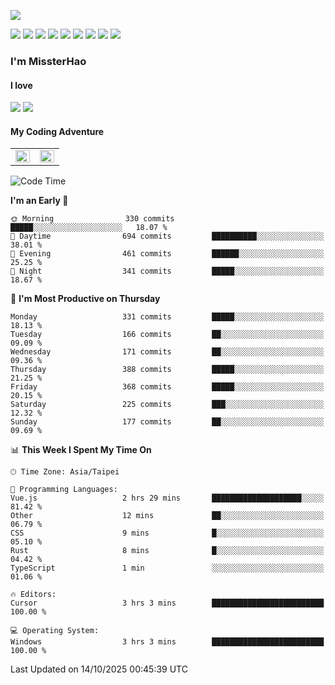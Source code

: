 ![](https://komarev.com/ghpvc/?username=MissterHao&color=ff69b4)

[![](https://img.shields.io/badge/Amazon%20AWS-%23232F3E?logo=amazon-aws&logoColor=white&style=for-the-badge)](https://aws.amazon.com/)
[![](https://img.shields.io/badge/Python-3776AB?style=for-the-badge&logo=python&logoColor=white)](https://www.djangoproject.com/)
[![](https://img.shields.io/badge/Django-092E20?style=for-the-badge&logo=django&logoColor=white)](https://www.python.org/)
[![](https://img.shields.io/badge/Rust-%23EB6400?style=for-the-badge&logo=rust&logoColor=white)](https://www.python.org/)
[![](https://img.shields.io/badge/Flask-23232F3E?style=for-the-badge&logo=flask&logoColor=white)](https://flask.palletsprojects.com/en/2.1.x/)
[![](https://img.shields.io/badge/go-%2300ADD8.svg?&style=for-the-badge&logo=go&logoColor=white)](https://golang.org/)
[![](https://img.shields.io/badge/javascript-%23F7DF1E.svg?&style=for-the-badge&logo=javascript&logoColor=black)](https://www.javascript.com/)
[![](https://img.shields.io/badge/mysql-%234479A1.svg?&style=for-the-badge&logo=mysql&logoColor=white)](https://www.mysql.com/)
[![](https://img.shields.io/badge/docker-%232496ED.svg?&style=for-the-badge&logo=docker&logoColor=white)](https://www.docker.com/)

### I'm MissterHao

#### I love  
![](https://img.shields.io/badge/Netflix-E50914?style=for-the-badge&logo=netflix&logoColor=white)
![](https://img.shields.io/badge/YouTube-FF0000?style=for-the-badge&logo=youtube&logoColor=white)

#### My Coding Adventure
<!-- Readme stats -->
<!-- https://github.com/anuraghazra/github-readme-stats -->
<table>
<tr>
    <td valign="top" width="50%">
    <img src="https://github-readme-stats.vercel.app/api?username=MissterHao&hide_border=true&show_icons=true&locale=en" align="left" style="width: 100%" />
    </td>
    <td valign="top" width="50%">
    <img src="https://github-readme-stats.vercel.app/api/top-langs?username=MissterHao&hide_border=true&show_icons=true&locale=en&layout=compact" align="left" style="width: 100%" />
    </td>
</tr>
</table>  


<!--START_SECTION:waka-->
![Code Time](http://img.shields.io/badge/Code%20Time-2%2C345%20hrs%205%20mins-blue)

**I'm an Early 🐤** 

```text
🌞 Morning                330 commits         █████░░░░░░░░░░░░░░░░░░░░   18.07 % 
🌆 Daytime                694 commits         ██████████░░░░░░░░░░░░░░░   38.01 % 
🌃 Evening                461 commits         ██████░░░░░░░░░░░░░░░░░░░   25.25 % 
🌙 Night                  341 commits         █████░░░░░░░░░░░░░░░░░░░░   18.67 % 
```
📅 **I'm Most Productive on Thursday** 

```text
Monday                   331 commits         █████░░░░░░░░░░░░░░░░░░░░   18.13 % 
Tuesday                  166 commits         ██░░░░░░░░░░░░░░░░░░░░░░░   09.09 % 
Wednesday                171 commits         ██░░░░░░░░░░░░░░░░░░░░░░░   09.36 % 
Thursday                 388 commits         █████░░░░░░░░░░░░░░░░░░░░   21.25 % 
Friday                   368 commits         █████░░░░░░░░░░░░░░░░░░░░   20.15 % 
Saturday                 225 commits         ███░░░░░░░░░░░░░░░░░░░░░░   12.32 % 
Sunday                   177 commits         ██░░░░░░░░░░░░░░░░░░░░░░░   09.69 % 
```


📊 **This Week I Spent My Time On** 

```text
🕑︎ Time Zone: Asia/Taipei

💬 Programming Languages: 
Vue.js                   2 hrs 29 mins       ████████████████████░░░░░   81.42 % 
Other                    12 mins             ██░░░░░░░░░░░░░░░░░░░░░░░   06.79 % 
CSS                      9 mins              █░░░░░░░░░░░░░░░░░░░░░░░░   05.10 % 
Rust                     8 mins              █░░░░░░░░░░░░░░░░░░░░░░░░   04.42 % 
TypeScript               1 min               ░░░░░░░░░░░░░░░░░░░░░░░░░   01.06 % 

🔥 Editors: 
Cursor                   3 hrs 3 mins        █████████████████████████   100.00 % 

💻 Operating System: 
Windows                  3 hrs 3 mins        █████████████████████████   100.00 % 
```


 Last Updated on 14/10/2025 00:45:39 UTC
<!--END_SECTION:waka-->

<!--
**MissterHao/MissterHao** is a ✨ _special_ ✨ repository because its `README.md` (this file) appears on your GitHub profile.

Here are some ideas to get you started:

- 🔭 I’m currently working on ...
- 🌱 I’m currently learning ...
- 👯 I’m looking to collaborate on ...
- 🤔 I’m looking for help with ...
- 💬 Ask me about ...
- 📫 How to reach me: ...
- 😄 Pronouns: ...
- ⚡ Fun fact: ...
-->
